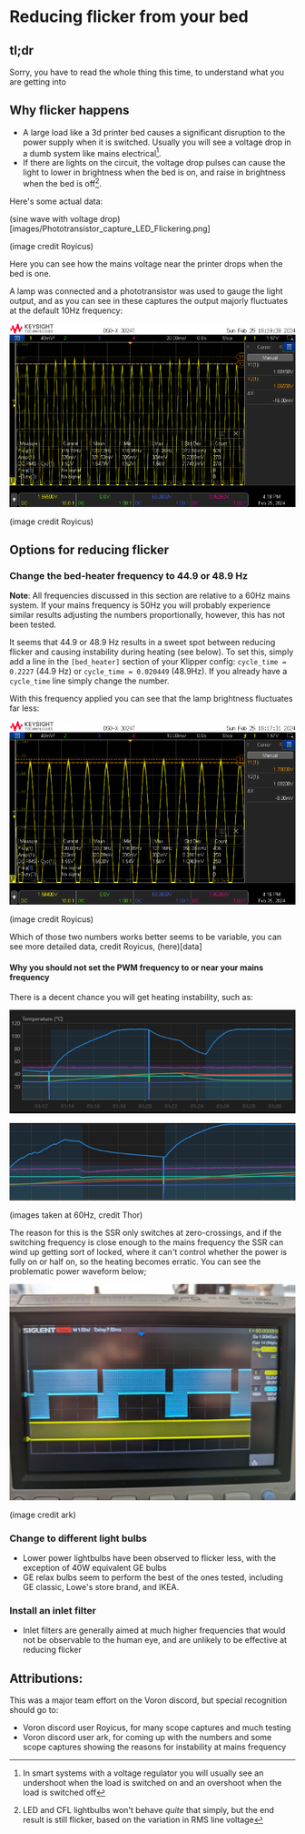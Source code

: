 # Reducing flicker from your bed

## tl;dr
Sorry, you have to read the whole thing this time, to understand what you are getting into

## Why flicker happens

* A large load like a 3d printer bed causes a significant disruption to the power supply when it is switched. Usually you will see a voltage drop in a dumb system like mains electrical[^1].
* If there are lights on the circuit, the voltage drop pulses can cause the light to lower in brightness when the bed is on, and raise in brightness when the bed is off[^2].

Here's some actual data:

(sine wave with voltage drop)[images/Phototransistor_capture_LED_Flickering.png]

(image credit Royicus)

Here you can see how the mains voltage near the printer drops when the bed is one.

A lamp was connected and a phototransistor was used to gauge the light output, and as you can see in these captures the output majorly fluctuates at the default 10Hz frequency:

![bad flicker phototransistor sine wave](images/phototransistor_output_worst_lamp_10Hz_pwm.png)

(image credit Royicus)

## Options for reducing flicker
### Change the bed-heater frequency to 44.9 or 48.9 Hz
**Note**: All frequencies discussed in this section are relative to a 60Hz mains system. If your mains frequency is 50Hz you will probably experience similar results adjusting the numbers proportionally, however, this has not been tested.

It seems that 44.9 or 48.9 Hz results in a sweet spot between reducing flicker and causing instability during heating (see below). To set this, simply add a line in the `[bed_heater]` section of your Klipper config: `cycle_time = 0.2227` (44.9 Hz) or `cycle_time = 0.020449` (48.9Hz). If you already have a `cycle_time` line simply change the number.

With this frequency applied you can see that the lamp brightness fluctuates far less:

![smoother sine wave](images/phototransistor_output_worst_lamp_49_9Hz_pwm.png)

(image credit Royicus)

Which of those two numbers works better seems to be variable, you can see more detailed data, credit Royicus, (here)[data]

#### Why you should not set the PWM frequency to or near your mains frequency
There is a decent chance you will get heating instability, such as:

![unstable bed heating graph](images/thor_instability1.png)

![also an unstable bed heating graph](images/thor_instability2.png)

(images taken at 60Hz, credit Thor)

The reason for this is the SSR only switches at zero-crossings, and if the switching frequency is close enough to the mains frequency the SSR can wind up getting sort of locked, where it can't control whether the power is fully on or half on, so the heating becomes erratic. You can see the problematic power waveform below;

![unstable ssr switching](images/ark_60hz_mains.jpg)

(image credit ark)

### Change to different light bulbs
* Lower power lightbulbs have been observed to flicker less, with the exception of 40W equivalent GE bulbs
* GE relax bulbs seem to perform the best of the ones tested, including GE classic, Lowe's store brand, and IKEA.

### Install an inlet filter
* Inlet filters are generally aimed at much higher frequencies that would not be observable to the human eye, and are unlikely to be effective at reducing flicker

## Attributions:
This was a major team effort on the Voron discord, but special recognition should go to:
* Voron discord user Royicus, for many scope captures and much testing
* Voron discord user ark, for coming up with the numbers and some scope captures showing the reasons for instability at mains frequency

[^1]: In smart systems with a voltage regulator you will usually see an undershoot when the load is switched on and an overshoot when the load is switched off

[^2]: LED and CFL lightbulbs won't behave *quite* that simply, but the end result is still flicker, based on the variation in RMS line voltage
